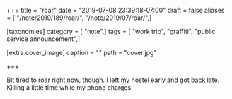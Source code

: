 +++
title = "roar"
date = "2019-07-08 23:39:18-07:00"
draft = false
aliases = [ "/note/2019/189/roar/", "/note/2019/07/roar/",]

[taxonomies]
category = [ "note",]
tags = [ "work trip", "graffiti", "public service announcement",]

[extra.cover_image]
caption = ""
path = "cover.jpg"

+++

Bit tired to roar right now, though. I left my hostel early and got back late.
Killing a little time while my phone charges.